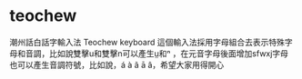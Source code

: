 # teochew
潮州話白話字輸入法 Teochew keyboard
這個輸入法採用字母組合去表示特殊字母和音調，比如說雙擊u和雙擊n可以產生ṳ和ⁿ ，在元音字母後面增加sfwxj字母也可以產生音調符號，比如說，á à ã ā â，希望大家用得開心
